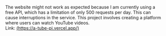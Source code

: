 The website might not work as expected because I am currently using a free API, which has a limitation of only 500 requests per day. This can cause interruptions in the service. This project involves creating a platform where users can watch YouTube videos.
<br>
Link: [(https://a-tube-pi.vercel.app/)](https://a-tube-pi.vercel.app/)
